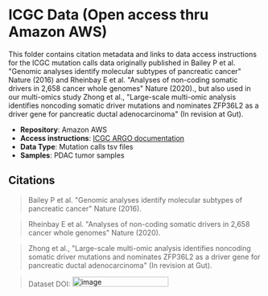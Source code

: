 # ICGC Data (Open access thru Amazon AWS)

This folder contains citation metadata and links to data access instructions for the ICGC mutation calls data originally published in Bailey P et al. "Genomic analyses identify molecular subtypes of pancreatic cancer" Nature (2016) and Rheinbay E et al. "Analyses of non-coding somatic drivers in 2,658 cancer whole genomes" Nature (2020)., but also used in our multi-omics study Zhong et al., "Large-scale multi-omic analysis identifies noncoding somatic driver mutations and nominates ZFP36L2 as a driver gene for pancreatic ductal adenocarcinoma" (In revision at Gut).

- **Repository**: Amazon AWS
- **Access instructions**: [ICGC ARGO documentation](https://docs.icgc-argo.org/docs/data-access/icgc-25k-data)
- **Data Type**: Mutation calls tsv files
- **Samples**: PDAC tumor samples

## Citations

> Bailey P et al. "Genomic analyses identify molecular subtypes of pancreatic cancer" Nature (2016).

> Rheinbay E et al. "Analyses of non-coding somatic drivers in 2,658 cancer whole genomes" Nature (2020).

> Zhong et al., "Large-scale multi-omic analysis identifies noncoding somatic driver mutations and nominates ZFP36L2 as a driver gene for pancreatic ductal adenocarcinoma" (In revision at Gut).

> Dataset DOI: [<img width="191" height="20" alt="image" src="https://github.com/user-attachments/assets/9328d1c0-682d-45f5-80f8-0f5045c63d33" />](https://doi.org/10.5281/zenodo.16576511)
